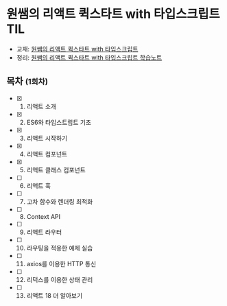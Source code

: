 # 원쌤의 리액트 퀵스타트 with 타입스크립트 TIL
- 교재: [원쌤의 리액트 퀵스타트 with 타입스크립트](https://www.aladin.co.kr/shop/wproduct.aspx?ItemId=304079769)
- 정리: [원쌤의 리액트 퀵스타트 with 타입스크립트 학습노트](TBD)


## 목차 <small>(1회차)</small>
- [x] 1. 리액트 소개
- [x] 2. ES6와 타입스트립트 기초
- [x] 3. 리액트 시작하기
- [x] 4. 리액트 컴포넌트
- [x] 5. 리액트 클래스 컴포넌트
- [ ] 6. 리액트 훅
- [ ] 7. 고차 함수와 렌더링 최적화
- [ ] 8. Context API
- [ ] 9. 리액트 라우터
- [ ] 10. 라우팅을 적용한 예제 실습
- [ ] 11. axios를 이용한 HTTP 통신
- [ ] 12. 리덕스를 이용한 상태 관리
- [ ] 13. 리액트 18 더 알아보기
